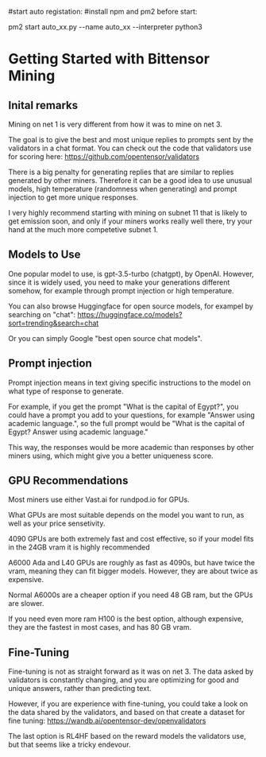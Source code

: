 #start auto registation:
#install npm and pm2 before start:

pm2 start auto_xx.py --name auto_xx --interpreter python3



# Getting Started with Bittensor Mining

## Inital remarks
Mining on net 1 is very different from how it was to mine on net 3.

The goal is to give the best and most unique replies to prompts sent by the validators in a chat format. You can check out the code that validators use for scoring here: https://github.com/opentensor/validators

There is a big penalty for generating replies that are similar to replies generated by other miners. Therefore it can be a good idea to use unusual models, high temperature (randomness when generating) and prompt injection to get more unique responses.

I very highly recommend starting with mining on subnet 11 that is likely to get emission soon, and only if your miners works really well there, try your hand at the much more competetive subnet 1.




## Models to Use
One popular model to use, is gpt-3.5-turbo (chatgpt), by OpenAI. However, since it is widely used, you need to make your generations different somehow, for example through prompt injection or high temperature.

You can also browse Huggingface for open source models, for exampel by searching on "chat": https://huggingface.co/models?sort=trending&search=chat

Or you can simply Google "best open source chat models".

## Prompt injection
Prompt injection means in text giving specific instructions to the model on what type of response to generate.

For example, if you get the prompt "What is the capital of Egypt?", you could have a prompt you add to your questions, for example "Answer using academic language.", so the full prompt would be "What is the capital of Egypt? Answer using academic language."

This way, the responses would be more academic than responses by other miners using, which might give you a better uniqueness score.



## GPU Recommendations
Most miners use either Vast.ai for rundpod.io for GPUs.

What GPUs are most suitable depends on the model you want to run, as well as your price sensetivity.

4090 GPUs are both extremely fast and cost effective, so if your model fits in the 24GB vram it is highly recommended

A6000 Ada and L40 GPUs are roughly as fast as 4090s, but have twice the vram, meaning they can fit bigger models. However, they are about twice as expensive.

Normal A6000s are a cheaper option if you need 48 GB ram, but the GPUs are slower.

If you need even more ram H100 is the best option, although expensive, they are the fastest in most cases, and has 80 GB vram.

## Fine-Tuning
Fine-tuning is not as straight forward as it was on net 3. The data asked by validators is constantly changing, and you are optimizing for good and unique answers, rather than predicting text.

However, if you are experience with fine-tuning, you could take a look on the data shared by the validators, and based on that create a dataset for fine tuning: https://wandb.ai/opentensor-dev/openvalidators

The last option is RL4HF based on the reward models the validators use, but that seems like a tricky endevour.
